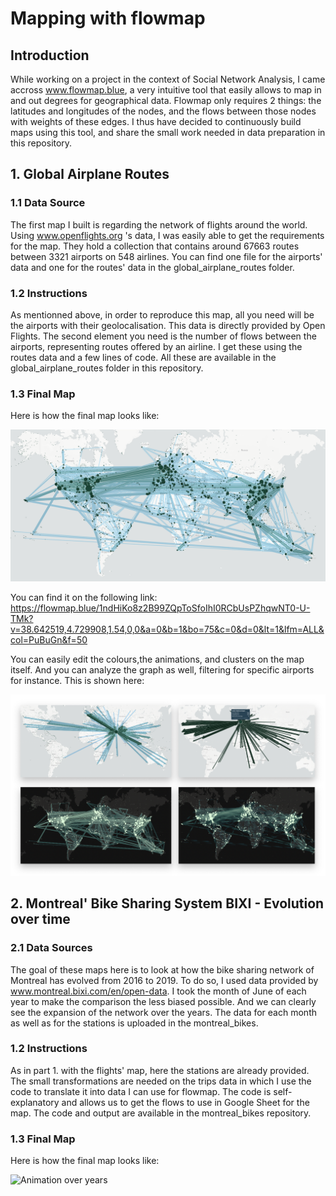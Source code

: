 # Mapping with flowmap

## Introduction 
While working on a project in the context of Social Network Analysis, I came accross www.flowmap.blue, a very intuitive tool that easily allows to map in and out degrees for geographical data. 
Flowmap only requires 2 things: the latitudes and longitudes of the nodes, and the flows between those nodes with weights of these edges.
I thus have decided to continuously build maps using this tool, and share the small work needed in data preparation in this repository.

## 1. Global Airplane Routes

### 1.1 Data Source
The first map I built is regarding the network of flights around the world. Using www.openflights.org 's data, I was easily able to get the requirements for the map. They hold a collection that contains around 67663 routes between 3321 airports on 548 airlines. You can find one file for the airports' data and one for the routes' data in the global_airplane_routes folder. 

### 1.2 Instructions
As mentionned above, in order to reproduce this map, all you need will be the airports with their geolocalisation. This data is directly provided by Open Flights. The second element you need is the number of flows between the airports, representing routes offered by an airline. I get these using the routes data and a few lines of code. All these are available in the global_airplane_routes folder in this repository.

### 1.3 Final Map
Here is how the final map looks like:

![Final Result](/global_airplane_routes/final_result.png)

You can find it on the following link: https://flowmap.blue/1ndHiKo8z2B99ZQpToSfoIhI0RCbUsPZhqwNT0-U-TMk?v=38.642519,4.729908,1.54,0,0&a=0&b=1&bo=75&c=0&d=0&lt=1&lfm=ALL&col=PuBuGn&f=50

You can easily edit the colours,the animations, and clusters on the map itself. And you can analyze the graph as well, filtering for specific airports for instance. This is shown here:


![Examples](/global_airplane_routes/examples.png)

## 2. Montreal' Bike Sharing System BIXI - Evolution over time

### 2.1 Data Sources
The goal of these maps here is to look at how the bike sharing network of Montreal has evolved from 2016 to 2019. To do so, I used data provided by www.montreal.bixi.com/en/open-data. I took the month of June of each year to make the comparison the less biased possible. And we can clearly see the expansion of the network over the years. The data for each month as well as for the stations is uploaded in the montreal_bikes.

### 1.2 Instructions
As in part 1. with the flights' map, here the stations are already provided. The small transformations are needed on the trips data in which I use the code to translate it into data I can use for flowmap. The code is self-explanatory and allows us to get the flows to use in Google Sheet for the map. The code and output are available in the montreal_bikes repository.

### 1.3 Final Map
Here is how the final map looks like:

![Animation over years](/montreal_bikes/Montreal_overtime.png)

